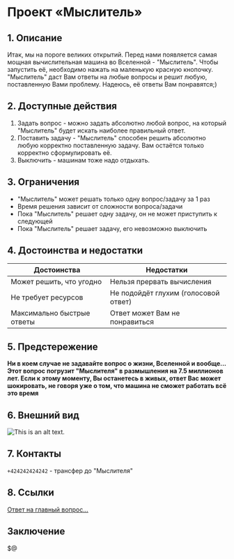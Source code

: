 # Проект «Мыслитель»


## 1. Описание

Итак, мы на пороге великих открытий. Перед нами появляется самая мощная вычислительная машина во Вселенной - "Мыслитель". Чтобы запустить её, необходимо нажать на маленькую красную кнопочку. "Мыслитель" даст Вам ответы на любые вопросы и решит любую, поставленную Вами проблему. Надеюсь, её ответы Вам понравятся;)


## 2. Доступные действия

1. Задать вопрос - можно задать абсолютно любой вопрос, на который "Мыслитель" будет искать наиболее правильный ответ.
2. Поставить задачу - "Мыслитель" способен решить абсолютно любую корректно поставленную задачу. Вам остаётся только корректно сформулировать её.
3. Выключить - машинам тоже надо отдыхать.


## 3. Ограничения
* "Мыслитель" может решать только одну вопрос/задачу за 1 раз
* Время решения зависит от сложности вопроса/задачи
* Пока "Мыслитель" решает одну задачу, он не может приступить к следующей
* Пока "Мыслитель" решает задачу, его невозможно выключить


## 4. Достоинства и недостатки

| Достоинства                   | Недостатки                           |
| ----------------------------- | ------------------------------------ |
| Может решить, что угодно      | Нельзя прервать вычисления           |
| Не требует ресурсов           | Не подойдёт глухим (голосовой ответ) |
| Максимально быстрые ответы    | Ответ может Вам не понравиться       |


## 5. Предстережение
**Ни в коем случае не задавайте вопрос о жизни, Вселенной и вообще... Этот вопрос погрузит "Мыслителя" в размышления на 7.5 миллионов лет. Если к этому моменту, Вы останетесь в живых, ответ Вас может шокировать, не говоря уже о том, что машина не сможет работать всё это время**

## 6. Внешний вид

![This is an alt text.](https://fanfics.me/images/fandoms_heroes/751-1496658768.jpg "This is a sample image.")


## 7. Контакты
```+424242424242``` - трансфер до "Мыслителя"

## 8. Ссылки
[Ответ на главный вопрос...](https://ru.wikipedia.org/wiki/%D0%9E%D1%82%D0%B2%D0%B5%D1%82_%D0%BD%D0%B0_%D0%B3%D0%BB%D0%B0%D0%B2%D0%BD%D1%8B%D0%B9_%D0%B2%D0%BE%D0%BF%D1%80%D0%BE%D1%81_%D0%B6%D0%B8%D0%B7%D0%BD%D0%B8,_%D0%B2%D1%81%D0%B5%D0%BB%D0%B5%D0%BD%D0%BD%D0%BE%D0%B9_%D0%B8_%D0%B2%D1%81%D0%B5%D0%B3%D0%BE_%D1%82%D0%B0%D0%BA%D0%BE%D0%B3%D0%BE)

## Заключение
$@
